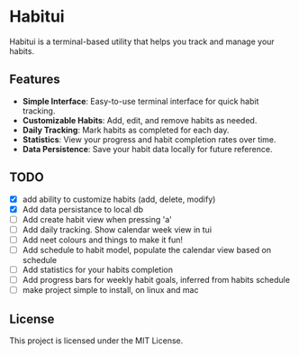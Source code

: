 # Habitui

Habitui is a terminal-based utility that helps you track and manage your habits.

## Features

- **Simple Interface**: Easy-to-use terminal interface for quick habit tracking.
- **Customizable Habits**: Add, edit, and remove habits as needed.
- **Daily Tracking**: Mark habits as completed for each day.
- **Statistics**: View your progress and habit completion rates over time.
- **Data Persistence**: Save your habit data locally for future reference.

## TODO

- [x] add ability to customize habits (add, delete, modify)
- [x] Add data persistance to local db
- [ ] Add create habit view when pressing 'a'
- [ ] Add daily tracking. Show calendar week view in tui
- [ ] Add neet colours and things to make it fun!
- [ ] Add schedule to habit model, populate the calendar view based on schedule
- [ ] Add statistics for your habits completion
- [ ] Add progress bars for weekly habit goals, inferred from habits schedule
- [ ] make project simple to install, on linux and mac

## License

This project is licensed under the MIT License.
